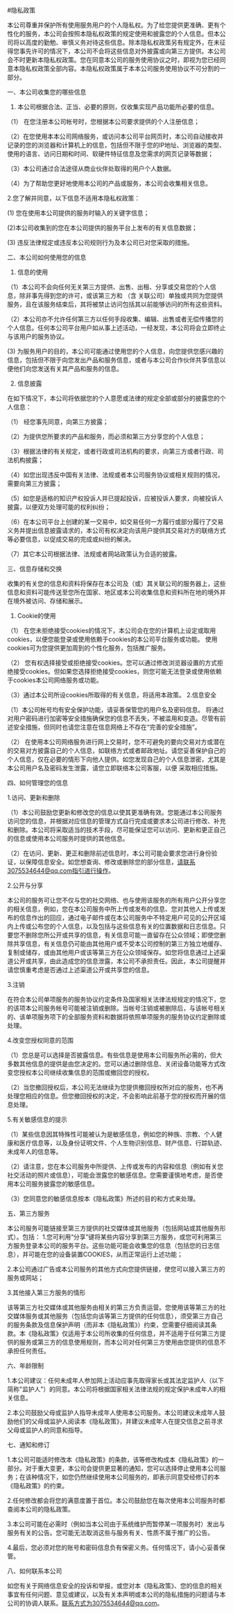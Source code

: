 #隐私政策

本公司尊重并保护所有使用服务用户的个人隐私权。为了给您提供更准确、更有个性化的服务，本公司会按照本隐私权政策的规定使用和披露您的个人信息。但本公司将以高度的勤勉、审慎义务对待这些信息。除本隐私权政策另有规定外，在未征得您事先许可的情况下，本公司不会将这些信息对外披露或向第三方提供。本公司会不时更新本隐私权政策。您在同意本公司的服务使用协议之时，即视为您已经同意本隐私权政策全部内容。本隐私权政策属于本本公司服务使用协议不可分割的一部分。

一、本公司收集您的哪些信息

1. 本公司根据合法、正当、必要的原则，仅收集实现产品功能所必要的信息。

（1） 在您注册本公司帐号时，您根据本公司要求提供的个人注册信息； 

（2）在您使用本本公司网络服务，或访问本公司平台网页时，本公司自动接收并记录的您的浏览器和计算机上的信息，包括但不限于您的IP地址、浏览器的类型、使用的语言、访问日期和时间、软硬件特征信息及您需求的网页记录等数据； 

（3）本公司通过合法途径从商业伙伴处取得的用户个人数据。 

（4）为了帮助您更好地使用本公司的产品或服务，本公司会收集相关信息。

2.您了解并同意，以下信息不适用本隐私权政策： 

(1) 您在使用本公司提供的服务时输入的关键字信息； 

(2)本公司收集到的您在本公司提供的服务平台上发布的有关信息数据； 

(3) 违反法律规定或违反本公司规则行为及本公司已对您采取的措施。

二、本公司如何使用您的信息

1. 信息的使用 

（1）本公司不会向任何无关第三方提供、出售、出租、分享或交易您的个人信息，除非事先得到您的许可，或该第三方和    （含    关联公司）单独或共同为您提供服务，且在该服务结束后，其将被禁止访问包括其以前能够访问的所有这些资料。 

（2）本公司亦不允许任何第三方以任何手段收集、编辑、出售或者无偿传播您的个人信息。任何本公司平台用户如从事上述活动，一经发现，本公司将会立即终止与该用户的服务协议。 

(3) 为服务用户的目的，本公司可能通过使用您的个人信息，向您提供您感兴趣的信息，包括但不限于向您发出产品和服务信息，或者与本公司合作伙伴共享信息以便他们向您发送有关其产品和服务的信息。 

2. 信息披露 

在如下情况下，本公司将依据您的个人意愿或法律的规定全部或部分的披露您的个人信息： 

（1） 经您事先同意，向第三方披露； 

（2）为提供您所要求的产品和服务，而必须和第三方分享您的个人信息； 

（3）根据法律的有关规定，或者行政或司法机构的要求，向第三方或者行政、司法机构披露；

（4）如您出现违反中国有关法律、法规或者本公司服务协议或相关规则的情况，需要向第三方披露；  

（5）如您是适格的知识产权投诉人并已提起投诉，应被投诉人要求，向被投诉人披露，以便双方处理可能的权利纠纷；

（6）在本公司平台上创建的某一交易中，如交易任何一方履行或部分履行了交易义务并提出信息披露请求的，本公司有权决定向该用户提供其交易对方的联络方式等必要信息，以促成交易的完成或纠纷的解决。  

（7）其它本公司根据法律、法规或者网站政策认为合适的披露。  

三、信息存储和交换  

收集的有关您的信息和资料将保存在本公司及（或）其关联公司的服务器上，这些信息和资料可能传送至您所在国家、地区或本公司收集信息和资料所在地的境外并在境外被访问、存储和展示。 

1. Cookie的使用 

（1） 在您未拒绝接受cookies的情况下，本公司会在您的计算机上设定或取用cookies，以便您能登录或使用依赖于cookies的本公司平台服务或功能。        使用cookies可为您提供更加周到的个性化服务，包括推广服务。  

（2） 您有权选择接受或拒绝接受cookies。您可以通过修改浏览器设置的方式拒绝接受cookies。但如果您选择拒绝接受cookies，则您可能无法登录或使用依赖于cookies本公司网络服务或功能。 

（3）通过本公司所设cookies所取得的有关信息，将适用本政策。
2.信息安全  

（1）本公司帐号均有安全保护功能，请妥善保管您的用户名及密码信息。     将通过对用户密码进行加密等安全措施确保您的信息不丢失，不被滥用和变造。尽管有前述安全措施，但同时也请您注意在信息网络上不存在“完善的安全措施”。  

（2） 在使用本公司网络服务进行网上交易时，您不可避免的要向交易对方或潜在的交易对方披露自己的个人信息，如联络方式或者邮政地址。请您妥善保护自己的个人信息，仅在必要的情形下向他人提供。如您发现自己的个人信息泄密，尤其是本公司用户名及密码发生泄露，请您立即联络本公司客服，以便        采取相应措施。

四、如何管理您的信息

1.访问、更新和删除

（1）本公司鼓励您更新和修改您的信息以使其更准确有效。您能通过本公司服务访问您的信息，并根据对应信息的管理方式自行完成或要求本公司进行修改、补充和删除。本公司将采取适当的技术手段，尽可能保证您可以访问、更新和更正自己的信息或使用本公司服务时提供的其他信息。

（2）在访问、更新、更正和删除前述信息时，本公司可能会要求您进行身份验证，以保障信息安全。如您想查询、修改或删除您的部分信息，请联系3075534644@qq.com指引进行操作。

2.公开与分享

本公司的服务可让您不仅与您的社交网络、也与使用该服务的所有用户公开分享您的相关信息，例如，您在本公司服务中所上传或发布的信息、您对其他人上传或发布的信息作出的回应，通过电子邮件或在本公司服务中不特定用户可见的公开区域内上传或公布您的个人信息，以及包括与这些信息有关的位置数据和日志信息。只要您不删除您所公开或共享的信息，有关信息可能一直留存在公众领域；即使您删除共享信息，有关信息仍可能由其他用户或不受本公司控制的第三方独立地缓存、复制或储存，或由其他用户或该等第三方在公众领域保存。如您将信息通过上述渠道公开或共享，由此造成您的信息泄露，本公司不承担责任。因此，本公司提醒并请您慎重考虑是否通过上述渠道公开或共享您的信息。

3.注销

在符合本公司单项服务的服务协议约定条件及国家相关法律法规规定的情况下，您的该项本公司服务帐号可能被注销或删除。当帐号注销或被删除后，与该帐号相关的、该单项服务项下的全部服务资料和数据将依照单项服务的服务协议约定删除或处理。

4.改变您授权同意的范围

（1）您总是可以选择是否披露信息。有些信息是使用本公司服务所必需的，但大多数其他信息的提供是由您决定的。您可以通过删除信息、关闭设备功能等方式改变您授权本公司继续收集信息的范围或撤回您的授权。

（2）当您撤回授权后，本公司无法继续为您提供撤回授权所对应的服务，也不再处理您相应的信息。但您撤回授权的决定，不会影响此前基于您的授权而开展的信息处理。

5.有关敏感信息的提示

（1）某些信息因其特殊性可能被认为是敏感信息，例如您的种族、宗教、个人健康和医疗信息等，以及身份证明文件、个人生物识别信息、财产信息、行踪轨迹、未成年人的信息等。

（2）请注意，您在本公司服务中所提供、上传或发布的内容和信息（例如有关您社交活动的照片或信息），可能会泄露您的敏感信息。您需要谨慎地考虑，是否使用本公司服务披露您的敏感信息。

（3）您同意您的敏感信息按本《隐私政策》所述的目的和方式来处理。

五、第三方服务

本公司服务可能链接至第三方提供的社交媒体或其他服务（包括网站或其他服务形式）。包括：
1.您可利用“分享”键将某些内容分享到第三方服务，或您可利用第三方服务登录本公司的服务平台。这些功能可能会收集您的信息（包括您的日志信息），并可能在您的设备装置COOKIES，从而正常运行上述功能；

2.本公司通过广告或本公司服务的其他方式向您提供链接，使您可以接入第三方的服务或网站；

3.其他接入第三方服务的情形

该等第三方社交媒体或其他服务由相关的第三方负责运营。您使用该等第三方的社交媒体服务或其他服务（包括您向该等第三方提供的任何信息），须受第三方自己的服务条款及信息保护声明（而非本《隐私政策》）约束，您需要仔细阅读其条款。本《隐私政策》仅适用于本公司所收集的任何信息，并不适用于任何第三方提供的服务或第三方的信息使用规则，而本公司对任何第三方使用由您提供的信息不承担任何责任。

六、年龄限制

1.本公司建议：任何未成年人参加网上活动应事先取得家长或其法定监护人（以下简称"监护人"）的同意。本公司将根据国家相关法律法规的规定保护未成年人的相关信息。

2.本公司鼓励父母或监护人指导未成年人使用本公司服务。本公司建议未成年人鼓励他们的父母或监护人阅读本《隐私政策》，并建议未成年人在提交信息之前寻求父母或监护人的同意和指导。

七、通知和修订

1.本公司可能适时修改本《隐私政策》的条款，该等修改构成本《隐私政策》的一部分。对于重大变更，本公司会提供更显著的通知，您可以选择停止使用本公司服务；在该种情况下，如您仍然继续使用本公司服务的，即表示同意受经修订的本《隐私政策》的约束。

2.任何修改都会将您的满意度置于首位。本公司鼓励您在每次使用本公司服务时都查阅本公司的隐私政策。

3.本公司可能在必需时（例如当本公司由于系统维护而暂停某一项服务时）发出与服务有关的公告。您可能无法取消这些与服务有关、性质不属于推广的公告。

4.最后，您必须对您的账号和密码信息负有保密义务。任何情况下，请小心妥善保管。

八、如何联系本公司

如您有关于网络信息安全的投诉和举报，或您对本《隐私政策》、您的信息的相关事宜有任何问题、意见或建议，以及有关本声明或本公司的隐私措施的问题请与本公司的协调人联系。联系方式为3075534644@qq.com。
